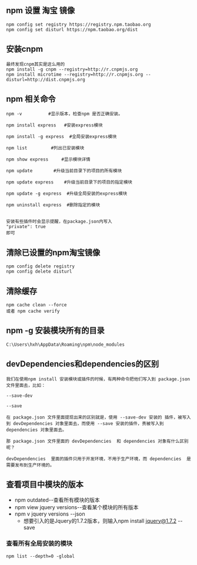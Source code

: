 
## npm 设置 淘宝 镜像

	npm config set registry https://registry.npm.taobao.org
	npm config set disturl https://npm.taobao.org/dist

## 安装cnpm

	最终发现cnpm其实是这么用的
	npm install -g cnpm --registry=http://r.cnpmjs.org
	npm install microtime --registry=http://r.cnpmjs.org --disturl=http://dist.cnpmjs.org
	
## npm 相关命令

	npm -v          #显示版本，检查npm 是否正确安装。
	 
	npm install express   #安装express模块
	 
	npm install -g express  #全局安装express模块
	 
	npm list         #列出已安装模块
	 
	npm show express     #显示模块详情
	 
	npm update        #升级当前目录下的项目的所有模块
	 
	npm update express    #升级当前目录下的项目的指定模块
	 
	npm update -g express  #升级全局安装的express模块
	 
	npm uninstall express  #删除指定的模块


    安装有些插件时会显示提醒，在package.json内写入
    "private": true
    即可

## 清除已设置的npm淘宝镜像
	
	npm config delete registry
	npm config delete disturl

## 清除缓存

	npm cache clean --force
	或者 npm cache verify

## npm -g 安装模块所有的目录

	C:\Users\hxh\AppData\Roaming\npm\node_modules

## devDependencies和dependencies的区别

	我们在使用npm install 安装模块或插件的时候，有两种命令把他们写入到 package.json 文件里面去，比如：
	
	--save-dev
	
	--save
	
	在 package.json 文件里面提现出来的区别就是，使用 --save-dev 安装的 插件，被写入到 devDependencies 对象里面去，而使用 --save 安装的插件，责被写入到 dependencies 对象里面去。
	
	那 package.json 文件里面的 devDependencies  和 dependencies 对象有什么区别呢？
	
	devDependencies  里面的插件只用于开发环境，不用于生产环境，而 dependencies  是需要发布到生产环境的。


## 查看项目中模块的版本

- npm outdated--查看所有模块的版本
- npm view jquery versions--查看某个模块的所有版本
- npm v jquery versions --json
	- 想要引入的是Jquery的1.7.2版本，则输入npm install jquery@1.7.2 --save

### 查看所有全局安装的模块

	npm list --depth=0 -global